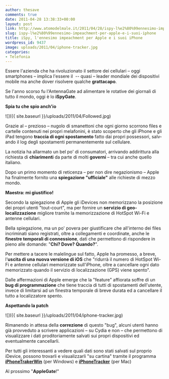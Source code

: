```yaml
---
author: thesave
comments: true
date: 2011-04-28 13:38:33+00:00
layout: post
link: http://www.atomodelmale.it/2011/04/28/ispy-l%e2%80%99ennesimo-impeachment-per-apple-e-i-suoi-iphone/
slug: ispy-l%e2%80%99ennesimo-impeachment-per-apple-e-i-suoi-iphone
title: iSpy, l'ennesimo impeachment per Apple e i suoi iPhone
wordpress_id: 9437
image: uploads/2011/04/iphone-tracker.jpg
categories:
- Telefonia
---
```


Essere l'azienda che ha rivoluzionato il settore dei cellulari – oggi smartphones – implica l'essere il  -- quasi – leader mondiale dei dispositivi mobile ma anche dover risolvere qualche **grattacapo**.

Se l'anno scorso fu l'AntennaGate ad alimentare le rotative dei giornali di tutto il mondo, oggi è lo **iSpyGate**.

**Spia tu che spio anch'io**

![]({{ site.baseurl }}/uploads/2011/04/Followed.jpg)

Grazie al – prezioso – nugolo di smanettoni che ogni giorno scorrono files e cartelle contenuti nei propri melafonini, è stato scoperto che gli iPhone e gli iPad tengono **traccia di ogni spostamento** fatto dai propri possessori, salv­ando il log degli spostamenti permanentemente sul cellulare.

La notizia ha allarmato un bel po' di consumatori, arrivando addirittura alla richiesta di **chiarimenti** da parte di molti **governi** – tra cui anche quello italiano.

Dopo un primo momento di reticenza – per non dire negazionismo – Apple ha finalmente fornito una **spiegazione "ufficiale"** alle richieste di mezzo mondo.

**Maestra: mi giustifico!**

Secondo la spiegazione di Apple gli iDevices non memorizzano la posizione dei propri utenti "tout-court", ma per fornire un **servizio di geo-localizzazione** migliore tramite la memorizzazione di HotSpot Wi-Fi e antenne cellulari.

Bella spiegazione, ma un po' povera per giustificare che all'interno dei files incriminati siano registrati, oltre a collegamenti e coordinate, anche le **finestre temporali di connessione**, dati che permettono di rispondere in pieno alle domande: "**Chi? Dove? Quando?**".

Per mettere a tacere le malelingue sul fatto, Apple ha promesso, a breve, l'**uscita di una nuova versione di iOS** che "ridurrà il numero di HotSpot Wi-Fi e antenne cellulari memorizzate sull'iPhone, oltre a cancellare ogni dato memorizzato quando il servizio di localizzazione (GPS) viene spento".

Dalle affermazioni di Apple emerge che la "feature" affiorata soffre di un **bug di programmazione** che tiene traccia di tutti di spostamenti dell'utente, invece di limitarsi ad un finestra temporale di breve durata ed a cancellare il tutto a localizzatore spento.

**Aspettando la patch**

![]({{ site.baseurl }}/uploads/2011/04/iphone-tracker.jpg)

Rimanendo in attesa della **correzione** di questo "bug", alcuni utenti hanno già provveduto a scrivere applicazioni – su Cydia e non – che permettono di visualizzare i dati proditoriamente salvati sui propri dispositivi ed eventualmente cancellarli.

Per tutti gli interessanti a vedere quali dati sono stati salvati sul proprio iDevice, possono trovarli e visualizzarli "su cartina" tramite il programma **[iPhoneTrakerWin](http://huseyint.com/iPhoneTrackerWin/)** (per Windows) e **[iPhoneTracker](http://petewarden.github.com/iPhoneTracker/)** (per Mac)

Al prossimo "**AppleGate**!"

